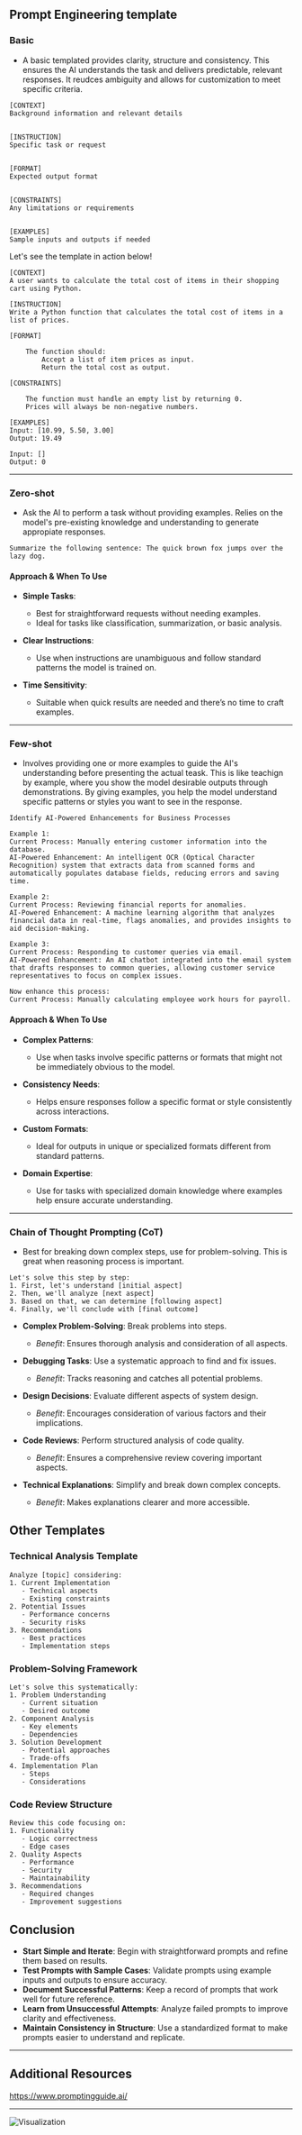## Prompt Engineering template

### Basic

- A basic templated provides clarity, structure and consistency. This ensures the AI understands the task and delivers predictable, relevant responses. It reudces ambiguity and allows for customization to meet specific criteria.

```
[CONTEXT]
Background information and relevant details


[INSTRUCTION]
Specific task or request


[FORMAT]
Expected output format


[CONSTRAINTS]
Any limitations or requirements


[EXAMPLES]
Sample inputs and outputs if needed
```

Let's see the template in action below!

```
[CONTEXT]
A user wants to calculate the total cost of items in their shopping cart using Python.

[INSTRUCTION]
Write a Python function that calculates the total cost of items in a list of prices.

[FORMAT]

    The function should:
        Accept a list of item prices as input.
        Return the total cost as output.

[CONSTRAINTS]

    The function must handle an empty list by returning 0.
    Prices will always be non-negative numbers.

[EXAMPLES]
Input: [10.99, 5.50, 3.00]
Output: 19.49

Input: []
Output: 0

```

---

### Zero-shot

- Ask the AI to perform a task without providing examples. Relies on the model's pre-existing knowledge and understanding to generate appropiate responses.

```
Summarize the following sentence: The quick brown fox jumps over the lazy dog.
```

#### Approach & When To Use

- **Simple Tasks**:

  - Best for straightforward requests without needing examples.
  - Ideal for tasks like classification, summarization, or basic analysis.

- **Clear Instructions**:

  - Use when instructions are unambiguous and follow standard patterns the model is trained on.

- **Time Sensitivity**:
  - Suitable when quick results are needed and there’s no time to craft examples.

---

### Few-shot

- Involves providing one or more examples to guide the AI's understanding before presenting the actual teask. This is like teachign by example, where you show the model desirable outputs through demonstrations. By giving examples, you help the model understand specific patterns or styles you want to see in the response.

```
Identify AI-Powered Enhancements for Business Processes

Example 1:
Current Process: Manually entering customer information into the database.
AI-Powered Enhancement: An intelligent OCR (Optical Character Recognition) system that extracts data from scanned forms and automatically populates database fields, reducing errors and saving time.

Example 2:
Current Process: Reviewing financial reports for anomalies.
AI-Powered Enhancement: A machine learning algorithm that analyzes financial data in real-time, flags anomalies, and provides insights to aid decision-making.

Example 3:
Current Process: Responding to customer queries via email.
AI-Powered Enhancement: An AI chatbot integrated into the email system that drafts responses to common queries, allowing customer service representatives to focus on complex issues.

Now enhance this process:
Current Process: Manually calculating employee work hours for payroll.
```

#### Approach & When To Use

- **Complex Patterns**:

  - Use when tasks involve specific patterns or formats that might not be immediately obvious to the model.

- **Consistency Needs**:

  - Helps ensure responses follow a specific format or style consistently across interactions.

- **Custom Formats**:

  - Ideal for outputs in unique or specialized formats different from standard patterns.

- **Domain Expertise**:
  - Use for tasks with specialized domain knowledge where examples help ensure accurate understanding.

---

### Chain of Thought Prompting (CoT)

- Best for breaking down complex steps, use for problem-solving. This is great when reasoning process is important.

```
Let's solve this step by step:
1. First, let's understand [initial aspect]
2. Then, we'll analyze [next aspect]
3. Based on that, we can determine [following aspect]
4. Finally, we'll conclude with [final outcome]
```

- **Complex Problem-Solving**: Break problems into steps.

  - _Benefit_: Ensures thorough analysis and consideration of all aspects.

- **Debugging Tasks**: Use a systematic approach to find and fix issues.

  - _Benefit_: Tracks reasoning and catches all potential problems.

- **Design Decisions**: Evaluate different aspects of system design.

  - _Benefit_: Encourages consideration of various factors and their implications.

- **Code Reviews**: Perform structured analysis of code quality.

  - _Benefit_: Ensures a comprehensive review covering important aspects.

- **Technical Explanations**: Simplify and break down complex concepts.
  - _Benefit_: Makes explanations clearer and more accessible.

## Other Templates

### Technical Analysis Template

```
Analyze [topic] considering:
1. Current Implementation
   - Technical aspects
   - Existing constraints
2. Potential Issues
   - Performance concerns
   - Security risks
3. Recommendations
   - Best practices
   - Implementation steps
```

### Problem-Solving Framework

```
Let's solve this systematically:
1. Problem Understanding
   - Current situation
   - Desired outcome
2. Component Analysis
   - Key elements
   - Dependencies
3. Solution Development
   - Potential approaches
   - Trade-offs
4. Implementation Plan
   - Steps
   - Considerations
```

### Code Review Structure

```
Review this code focusing on:
1. Functionality
   - Logic correctness
   - Edge cases
2. Quality Aspects
   - Performance
   - Security
   - Maintainability
3. Recommendations
   - Required changes
   - Improvement suggestions
```

## Conclusion

- **Start Simple and Iterate**: Begin with straightforward prompts and refine them based on results.
- **Test Prompts with Sample Cases**: Validate prompts using example inputs and outputs to ensure accuracy.
- **Document Successful Patterns**: Keep a record of prompts that work well for future reference.
- **Learn from Unsuccessful Attempts**: Analyze failed prompts to improve clarity and effectiveness.
- **Maintain Consistency in Structure**: Use a standardized format to make prompts easier to understand and replicate.

---

## Additional Resources

https://www.promptingguide.ai/

---

![Visualization](./VisualizeMatrix.png)
